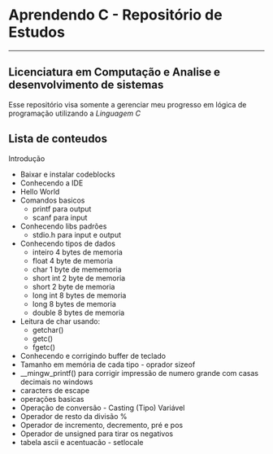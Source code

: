 # Aprendendo C - Repositório de Estudos
---
## Licenciatura em Computação e Analise e desenvolvimento de sistemas

Esse repositório visa somente a gerenciar meu progresso em lógica de programação utilizando a *Linguagem C*

Lista de conteudos
---
Introdução
 - Baixar e instalar codeblocks
 - Conhecendo a IDE
 - Hello World
 - Comandos basicos
   - printf para output 
   - scanf para input
 - Conhecendo libs padrões
   - stdio.h para input e output
 - Conhecendo tipos de dados
   - inteiro 4 bytes de memoria
   - float 4 byte de memoria
   - char 1 byte de mememoria
   - short int 2 byte de memoria
   - short 2 byte de memoria
   - long int 8 bytes de memoria
   - long 8 bytes de memoria
   - double 8 bytes de memoria
 - Leitura de char usando:
   - getchar()
   - getc()
   - fgetc()
 - Conhecendo e corrigindo buffer de teclado
 - Tamanho em memória de cada tipo - oprador sizeof
 - __mingw_printf() para corrigir impressão de numero grande com casas decimais no windows
 - caracters de escape
 - operações basicas
 - Operação de conversão - Casting (Tipo) Variável
 - Operador de resto da divisão %
 - Operador de incremento, decremento, pré e pos
 - Operador de unsigned para tirar os negativos
 - tabela ascii e acentuacão - setlocale
